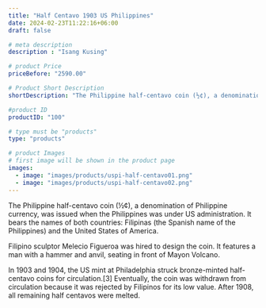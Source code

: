 ```yaml
---
title: "Half Centavo 1903 US Philippines"
date: 2024-02-23T11:22:16+06:00
draft: false

# meta description
description : "Isang Kusing"

# product Price
priceBefore: "2590.00"

# Product Short Description
shortDescription: "The Philippine half-centavo coin (½¢), a denomination of Philippine currency, was issued when the Philippines was under US administration."

#product ID
productID: "100"

# type must be "products"
type: "products"

# product Images
# first image will be shown in the product page
images:
  - image: "images/products/uspi-half-centavo01.png"
  - image: "images/products/uspi-half-centavo02.png"
---
```


The Philippine half-centavo coin (½¢), a denomination of Philippine currency, was issued when the Philippines was under US administration. It bears the names of both countries: Filipinas (the Spanish name of the Philippines) and the United States of America.

Filipino sculptor Melecio Figueroa was hired to design the coin. It features a man with a hammer and anvil, seating in front of Mayon Volcano.

In 1903 and 1904, the US mint at Philadelphia struck bronze-minted half-centavo coins for circulation.[3] Eventually, the coin was withdrawn from circulation because it was rejected by Filipinos for its low value. After 1908, all remaining half centavos were melted.
